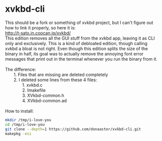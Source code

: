# xvkbd-cli
This should be a fork or something of xvkbd project, but I can't figure out how to link it properly, so here it is:<br>http://t-sato.in.coocan.jp/xvkbd/<br>
This edition removes all the GUI stuff from the xvkbd app, leaving it as CLI only and exclusively. This is a kind of debloated edition, though calling xvkbd a bloat is not right. Even though this edition splits the size of the binary in half, its goal was to actually remove the annoying font error messages that print out in the terminal whenever you run the binary from it.<br>
<br>
The difference:<br>
&emsp;&emsp;1. Files that are missing are deleted completely<br>
&emsp;&emsp;2. I deleted some lines from these 4 files:<br>
&emsp;&emsp;&emsp;&emsp;1.  xvkbd.c<br>
&emsp;&emsp;&emsp;&emsp;2.  Imakefile<br>
&emsp;&emsp;&emsp;&emsp;3.  XVkbd-common.h<br>
&emsp;&emsp;&emsp;&emsp;4.  XVkbd-common.ad<br>
<br>
How to install:<br>
```bash
mkdir /tmp/i-love-you
cd /tmp/i-love-you
git clone --depth=1 https://github.com/donaastor/xvkbd-cli.git
makepkg -esi
```
